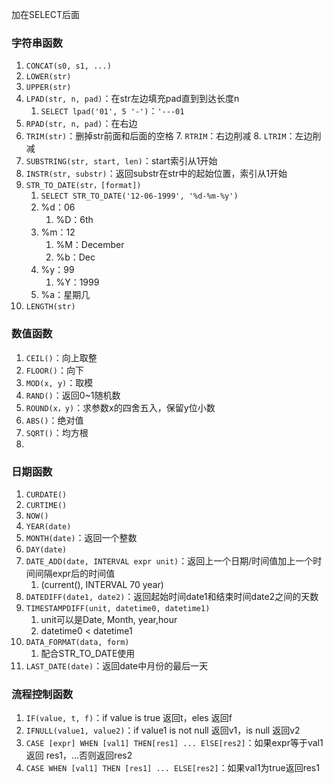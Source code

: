 加在SELECT后面
### 字符串函数
1. `CONCAT(s0, s1, ...)`
2. `LOWER(str)`
3. `UPPER(str)`
4. `LPAD(str, n, pad)`：在str左边填充pad直到到达长度n
	1. `SELECT lpad('01', 5 '-')`：`'---01`
5. `RPAD(str, n, pad)`：在右边 
6. `TRIM(str)`：删掉str前面和后面的空格
	7. `RTRIM`：右边削减
	8. `LTRIM`：左边削减
7. `SUBSTRING(str, start, len)`：start索引从1开始
8. `INSTR(str, substr)`：返回substr在str中的起始位置，索引从1开始
9. `STR_TO_DATE(str，[format])`
	1. `SELECT STR_TO_DATE('12-06-1999', '%d-%m-%y')`
	2. %d：06
		1. %D：6th
	3. %m：12
		1. %M：December
		2. %b：Dec
	4. %y：99
		1. %Y：1999
	5. %a：星期几
10. `LENGTH(str)`

### 数值函数
1. `CEIL()`：向上取整
2. `FLOOR()`：向下
3. `MOD(x, y)`：取模
4. `RAND()`：返回0~1随机数
5. `ROUND(x，y)`：求参数x的四舍五入，保留y位小数
6. `ABS()`：绝对值
7. `SQRT()`：均方根
8. 

### 日期函数
1. `CURDATE()`
2. `CURTIME()`
3. `NOW()`
4. `YEAR(date)`
5. `MONTH(date)`：返回一个整数
6. `DAY(date)`
7. `DATE_ADD(date, INTERVAL expr unit)`：返回上一个日期/时间值加上一个时间间隔expr后的时间值
	1. (current(), INTERVAL 70 year)
8. `DATEDIFF(date1, date2)`：返回起始时间date1和结束时间date2之间的天数
9. `TIMESTAMPDIFF(unit, datetime0, datetime1)`
	1. unit可以是Date, Month, year,hour
	2. datetime0 < datetime1
10. `DATA_FORMAT(data, form)`
	1. 配合STR_TO_DATE使用
11. `LAST_DATE(date)`：返回date中月份的最后一天

### 流程控制函数  
1. `IF(value, t, f)`：if value is true 返回t，eles 返回f
2. `IFNULL(value1, value2)`：if value1 is not null 返回v1，is null 返回v2
3. `CASE [expr] WHEN [val1] THEN[res1] ... ElSE[res2]`：如果expr等于val1返回 res1，...否则返回res2
4. `CASE WHEN [val1] THEN [res1] ... ELSE[res2]`：如果val1为true返回res1
